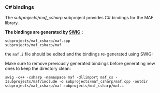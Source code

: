 ### C# bindings

The  *subprojects/maf_csharp* subproject provides C# bindings for the MAF library.

**The bindings are generated by [SWIG](https://swig.org/) :**
```
subprojects/maf_csharp/maf.cpp
subprojects/maf_csharp/maf
```

the `maf.i` file should be edited and the bindings re-generated using SWIG:

Make sure to remove previously generated bindings before generating new ones to keep the directory clean:
```
swig -c++ -csharp -namespace maf -dllimport maf_cs -Isubprojects/maf/include -o subprojects/maf_csharp/maf.cpp -outdir subprojects/maf_csharp/maf subprojects/maf_csharp/maf.i
```
